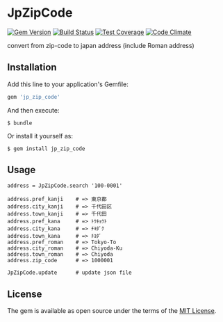 # JpZipCode

[![Gem Version](https://badge.fury.io/rb/jp_zip_code.svg)](https://badge.fury.io/rb/jp_zip_code)
[![Build Status](https://travis-ci.org/kimromi/jp_zip_code.svg?branch=master)](https://travis-ci.org/kimromi/jp_zip_code)
[![Test Coverage](https://codeclimate.com/github/kimromi/jp_zip_code/badges/coverage.svg)](https://codeclimate.com/github/kimromi/jp_zip_code/coverage)
[![Code Climate](https://codeclimate.com/github/kimromi/jp_zip_code/badges/gpa.svg)](https://codeclimate.com/github/kimromi/jp_zip_code)

convert from zip-code to japan address (include Roman address)

## Installation

Add this line to your application's Gemfile:

```ruby
gem 'jp_zip_code'
```

And then execute:

    $ bundle

Or install it yourself as:

    $ gem install jp_zip_code

## Usage

```
address = JpZipCode.search '100-0001'

address.pref_kanji    # => 東京都
address.city_kanji    # => 千代田区
address.town_kanji    # => 千代田
address.pref_kana     # => ﾄｳｷｮｳﾄ
address.city_kana     # => ﾁﾖﾀﾞｸ
address.town_kana     # => ﾁﾖﾀﾞ
address.pref_roman    # => Tokyo-To
address.city_roman    # => Chiyoda-Ku
address.town_roman    # => Chiyoda
address.zip_code      # => 1000001

JpZipCode.update      # update json file
```

## License

The gem is available as open source under the terms of the [MIT License](http://opensource.org/licenses/MIT).

